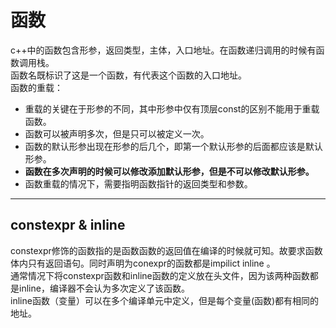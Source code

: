 # 函数  
c++中的函数包含形参，返回类型，主体，入口地址。在函数递归调用的时候有函数调用栈。  
函数名既标识了这是一个函数，有代表这个函数的入口地址。  
函数的重载：  
- 重载的关键在于形参的不同，其中形参中仅有顶层const的区别不能用于重载函数。  
- 函数可以被声明多次，但是只可以被定义一次。  
- 函数的默认形参出现在形参的后几个，即第一个默认形参的后面都应该是默认形参。  
- **函数在多次声明的时候可以修改添加默认形参，但是不可以修改默认形参。**  
- 函数重载的情况下，需要指明函数指针的返回类型和参数。
***
## constexpr & inline
constexpr修饰的函数指的是函数函数的返回值在编译的时候就可知。故要求函数体内只有返回语句。同时声明为conexpr的函数都是impilict inline 。  
通常情况下将constexpr函数和inline函数的定义放在头文件，因为该两种函数都是inline，编译器不会认为多次定义了该函数。  
inline函数（变量）可以在多个编译单元中定义，但是每个变量(函数)都有相同的地址。

